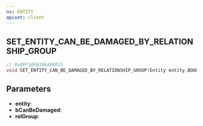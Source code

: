 ```yaml
---
ns: ENTITY
apiset: client
---
```

## SET_ENTITY_CAN_BE_DAMAGED_BY_RELATIONSHIP_GROUP

```c
// 0x0EF1AFB18649E015
void SET_ENTITY_CAN_BE_DAMAGED_BY_RELATIONSHIP_GROUP(Entity entity,BOOL bCanBeDamaged,Hash relGroup);
```


## Parameters
* **entity**:
* **bCanBeDamaged**:
* **relGroup**: